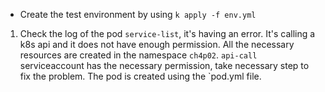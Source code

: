 - Create the test environment by using `k apply -f env.yml`

1. Check the log of the pod `service-list`, it's having an error. It's calling a k8s api and it does not have enough permission. All the necessary resources are created in the namespace `ch4p02`. `api-call` serviceaccount  has the necessary permission, take necessary step to fix the problem. The pod is created using the `pod.yml file.

